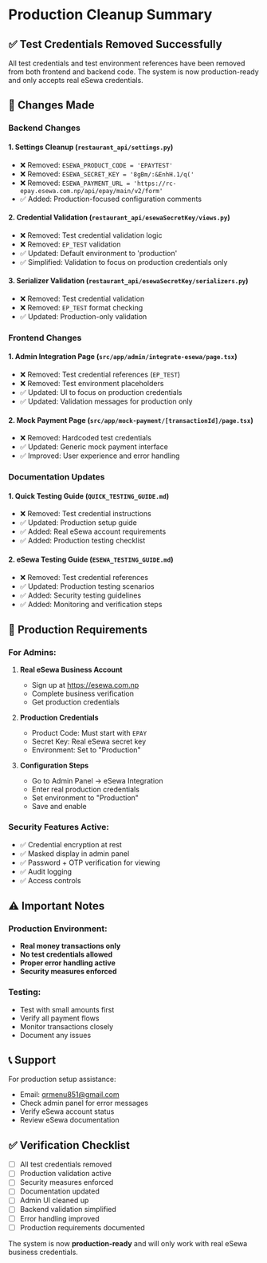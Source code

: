 # Production Cleanup Summary

## ✅ **Test Credentials Removed Successfully**

All test credentials and test environment references have been removed from both frontend and backend code. The system is now production-ready and only accepts real eSewa credentials.

## 🔧 **Changes Made**

### **Backend Changes**

#### 1. **Settings Cleanup** (`restaurant_api/settings.py`)
- ❌ Removed: `ESEWA_PRODUCT_CODE = 'EPAYTEST'`
- ❌ Removed: `ESEWA_SECRET_KEY = '8gBm/:&EnhH.1/q('`
- ❌ Removed: `ESEWA_PAYMENT_URL = 'https://rc-epay.esewa.com.np/api/epay/main/v2/form'`
- ✅ Added: Production-focused configuration comments

#### 2. **Credential Validation** (`restaurant_api/esewaSecretKey/views.py`)
- ❌ Removed: Test credential validation logic
- ❌ Removed: `EP_TEST` validation
- ✅ Updated: Default environment to 'production'
- ✅ Simplified: Validation to focus on production credentials only

#### 3. **Serializer Validation** (`restaurant_api/esewaSecretKey/serializers.py`)
- ❌ Removed: Test credential validation
- ❌ Removed: `EP_TEST` format checking
- ✅ Updated: Production-only validation

### **Frontend Changes**

#### 1. **Admin Integration Page** (`src/app/admin/integrate-esewa/page.tsx`)
- ❌ Removed: Test credential references (`EP_TEST`)
- ❌ Removed: Test environment placeholders
- ✅ Updated: UI to focus on production credentials
- ✅ Updated: Validation messages for production only

#### 2. **Mock Payment Page** (`src/app/mock-payment/[transactionId]/page.tsx`)
- ❌ Removed: Hardcoded test credentials
- ✅ Updated: Generic mock payment interface
- ✅ Improved: User experience and error handling

### **Documentation Updates**

#### 1. **Quick Testing Guide** (`QUICK_TESTING_GUIDE.md`)
- ❌ Removed: Test credential instructions
- ✅ Updated: Production setup guide
- ✅ Added: Real eSewa account requirements
- ✅ Added: Production testing checklist

#### 2. **eSewa Testing Guide** (`ESEWA_TESTING_GUIDE.md`)
- ❌ Removed: Test credential references
- ✅ Updated: Production testing scenarios
- ✅ Added: Security testing guidelines
- ✅ Added: Monitoring and verification steps

## 🚀 **Production Requirements**

### **For Admins:**
1. **Real eSewa Business Account**
   - Sign up at https://esewa.com.np
   - Complete business verification
   - Get production credentials

2. **Production Credentials**
   - Product Code: Must start with `EPAY`
   - Secret Key: Real eSewa secret key
   - Environment: Set to "Production"

3. **Configuration Steps**
   - Go to Admin Panel → eSewa Integration
   - Enter real production credentials
   - Set environment to "Production"
   - Save and enable

### **Security Features Active:**
- ✅ Credential encryption at rest
- ✅ Masked display in admin panel
- ✅ Password + OTP verification for viewing
- ✅ Audit logging
- ✅ Access controls

## ⚠️ **Important Notes**

### **Production Environment:**
- **Real money transactions only**
- **No test credentials allowed**
- **Proper error handling active**
- **Security measures enforced**

### **Testing:**
- Test with small amounts first
- Verify all payment flows
- Monitor transactions closely
- Document any issues

## 📞 **Support**

For production setup assistance:
- Email: qrmenu851@gmail.com
- Check admin panel for error messages
- Verify eSewa account status
- Review eSewa documentation

## ✅ **Verification Checklist**

- [ ] All test credentials removed
- [ ] Production validation active
- [ ] Security measures enforced
- [ ] Documentation updated
- [ ] Admin UI cleaned up
- [ ] Backend validation simplified
- [ ] Error handling improved
- [ ] Production requirements documented

The system is now **production-ready** and will only work with real eSewa business credentials. 